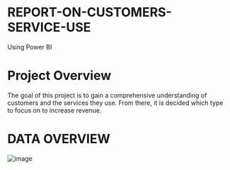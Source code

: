 # REPORT-ON-CUSTOMERS-SERVICE-USE
Using Power BI
# Project Overview
The goal of this project is to gain a comprehensive understanding of customers and the services they use. From there, it is decided which type to focus on to increase revenue.
# DATA OVERVIEW
![image](https://github.com/thanhhuyen3112/REPORT-ON-CUSTOMERS-SERVICE-USE/blob/main/Screenshot%202024-11-01%20233754.png)

